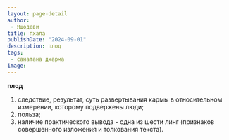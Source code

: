 ```yaml
---
layout: page-detail
author:
 - Яшодеви
title: пхала
publishDate: "2024-09-01"
description: плод
tags:
 - санатана дхарма
image: 
---
```


__плод__
1) следствие, результат, суть развертывания кармы в относительном измерении, которому подвержены люди;
2) польза;
3) наличие практического вывода - одна из шести линг (признаков совершенного изложения и толкования текста).


